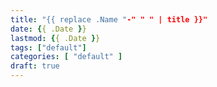 ```yaml
---
title: "{{ replace .Name "-" " " | title }}"
date: {{ .Date }}
lastmod: {{ .Date }}
tags: ["default"]
categories: [ "default" ]
draft: true
---
```


